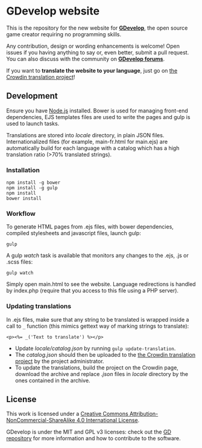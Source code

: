 GDevelop website
===

This is the repository for the new website for **[GDevelop](http://www.compilgames.net)**, the open source game creator requiring no programming skills.

Any contribution, design or wording enhancements is welcome! Open issues if you having anything to say or, even better, submit a pull request. You can also discuss with the community on **[GDevelop forums](http://forum.compilgames.net)**.

If you want to **translate the website to your language**, just go on [the Crowdin translation project](https://crowdin.com/project/gdevelop-website)!

## Development

Ensure you have [Node.js](https://nodejs.org) installed. Bower is used for managing front-end dependencies, EJS templates files are used to write the pages and gulp is used to launch tasks. 

Translations are stored into *locale* directory, in plain JSON files. Internationalized files (for example, main-fr.html for main.ejs) are automatically build for each language with a catalog which has a high translation ratio (>70% translated strings).

### Installation

    npm install -g bower
    npm install -g gulp
    npm install
    bower install

### Workflow

To generate HTML pages from .ejs files, with bower dependencies, compiled stylesheets and javascript files, launch gulp:

    gulp

A gulp *watch* task is available that monitors any changes to the .ejs, .js or .scss files:

    gulp watch

Simply open main.html to see the website. Language redirections is handled by index.php (require that you access to this file using a PHP server).

### Updating translations

In .ejs files, make sure that any string to be translated is wrapped inside a call to `_` function (this mimics gettext way of marking strings to translate):

    <p><%= _('Text to translate') %></p>

 * Update *locale/catalog.json* by running `gulp update-translation`.
 * The *catalog.json* should then be uploaded to the [the Crowdin translation project](https://crowdin.com/project/gdevelop-website) by the project administrator.
 * To update the translations, build the project on the Crowdin page, download the archive and replace *.json* files in *locale* directory by the ones contained in the archive.

## License

This work is licensed under a [Creative Commons Attribution-NonCommercial-ShareAlike 4.0 International License](http://creativecommons.org/licenses/by-nc-sa/4.0/).

GDevelop is under the MIT and GPL v3 licenses: check out the [GD repository](https://github.com/4ian/GD) for more information and how to contribute to the software.
